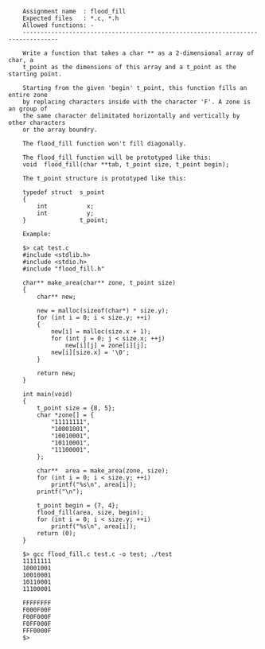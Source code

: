
        Assignment name  : flood_fill
        Expected files   : *.c, *.h
        Allowed functions: -
        --------------------------------------------------------------------------------

        Write a function that takes a char ** as a 2-dimensional array of char, a 
        t_point as the dimensions of this array and a t_point as the starting point.

        Starting from the given 'begin' t_point, this function fills an entire zone 
        by replacing characters inside with the character 'F'. A zone is an group of 
        the same character delimitated horizontally and vertically by other characters
        or the array boundry.

        The flood_fill function won't fill diagonally.

        The flood_fill function will be prototyped like this:
        void  flood_fill(char **tab, t_point size, t_point begin);

        The t_point structure is prototyped like this:

        typedef struct  s_point
        {
            int           x;
            int           y;
        }               t_point;

        Example:

        $> cat test.c
        #include <stdlib.h>
        #include <stdio.h>
        #include "flood_fill.h"

        char** make_area(char** zone, t_point size)
        {
            char** new;

            new = malloc(sizeof(char*) * size.y);
            for (int i = 0; i < size.y; ++i)
            {
                new[i] = malloc(size.x + 1);
                for (int j = 0; j < size.x; ++j)
                    new[i][j] = zone[i][j];
                new[i][size.x] = '\0';
            }

            return new;
        }

        int main(void)
        {
            t_point size = {8, 5};
            char *zone[] = {
                "11111111",
                "10001001",
                "10010001",
                "10110001",
                "11100001",
            };

            char**  area = make_area(zone, size);
            for (int i = 0; i < size.y; ++i)
                printf("%s\n", area[i]);
            printf("\n");

            t_point begin = {7, 4};
            flood_fill(area, size, begin);
            for (int i = 0; i < size.y; ++i)
                printf("%s\n", area[i]);
            return (0);
        }

        $> gcc flood_fill.c test.c -o test; ./test
        11111111
        10001001
        10010001
        10110001
        11100001

        FFFFFFFF
        F000F00F
        F00F000F
        F0FF000F
        FFF0000F
        $> 

